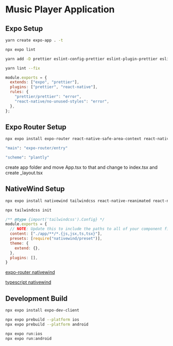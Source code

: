 # Music Player Application

## Expo Setup

```bash
yarn create expo-app . -t

npx expo lint

yarn add -D prettier eslint-config-prettier eslint-plugin-prettier eslint-plugin-react-native

yarn lint --fix
```

```js
module.exports = {
  extends: ["expo", "prettier"],
  plugins: ["prettier", "react-native"],
  rules: {
    "prettier/prettier": "error",
    "react-native/no-unused-styles": "error",
  },
};
```

## Expo Router Setup

```bash
npx expo install expo-router react-native-safe-area-context react-native-screens expo-linking expo-constants expo-status-bar

"main": "expo-router/entry"

"scheme": "plantly"
```

create app folder and move App.tsx to that and change to index.tsx and create _layout.tsx

## NativeWind Setup

```bash
npx expo install nativewind tailwindcss react-native-reanimated react-native-safe-area-context

npx tailwindcss init
```

```js
/** @type {import('tailwindcss').Config} */
module.exports = {
  // NOTE: Update this to include the paths to all of your component files.
  content: ["./app/**/*.{js,jsx,ts,tsx}"],
  presets: [require("nativewind/preset")],
  theme: {
    extend: {},
  },
  plugins: [],
}
```

[expo-router nativewind](https://www.nativewind.dev/getting-started/expo-router)

[typescript nativewind](https://www.nativewind.dev/getting-started/typescript)

## Development Build

```bash
npx expo install expo-dev-client

npx expo prebuild --platform ios
npx expo prebuild --platform android

npx expo run:ios
npx expo run:android
```
